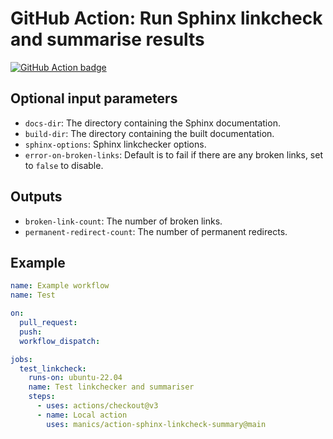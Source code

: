 # GitHub Action: Run Sphinx linkcheck and summarise results

[![GitHub Action badge](https://github.com/manics/action-sphinx-linkcheck-summary/workflows/Test/badge.svg)](https://github.com/manics/action-sphinx-linkcheck-summary/actions)

## Optional input parameters

- `docs-dir`: The directory containing the Sphinx documentation.
- `build-dir`: The directory containing the built documentation.
- `sphinx-options`: Sphinx linkchecker options.
- `error-on-broken-links`: Default is to fail if there are any broken links, set to `false` to disable.

## Outputs

- `broken-link-count`: The number of broken links.
- `permanent-redirect-count`: The number of permanent redirects.

## Example

```yaml
name: Example workflow
name: Test

on:
  pull_request:
  push:
  workflow_dispatch:

jobs:
  test_linkcheck:
    runs-on: ubuntu-22.04
    name: Test linkchecker and summariser
    steps:
      - uses: actions/checkout@v3
      - name: Local action
        uses: manics/action-sphinx-linkcheck-summary@main
```
